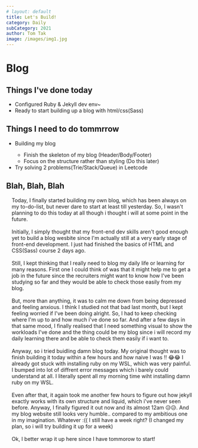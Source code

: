 ```yaml
---
# layout: default
title: Let's Build!
category: Daily
subCategory: 2021
author: Tom Tak
image: /images/img1.jpg
---
```


# Blog

## Things I've done today

<ul>
  <li>Configured Ruby & Jekyll dev env~</li>
  <li>Ready to start building up a blog with html/css(Sass)</li>
</ul>

## Things I need to do tommrrow

<ul>
  <li>Building my blog</li>
  <ul>
    <li>Finish the skeleton of my blog (Header/Body/Footer)</li>
    <li>Focus on the structure rather than styling (Do this later)</li>
  </ul>
  <li>Try solving 2 problems(Trie/Stack/Queue) in Leetcode</li>
</ul>

## Blah, Blah, Blah

<div style="padding-left: 15px;">
  Today, I finally started building my own blog, which has been always on my to-do-list, but never dare to start at least till yesterday. So, I wasn't planning to do this today at all though i thought i will at some point in the future.
  <br><br> 
  Initially, I simply thought that my front-end dev skills aren't good enough yet to build a blog wesbite since I'm actually still at a very early stage of front-end development. I just had finished the basics of HTML and CSS(Sass) course 2 days ago.
  <br><br>
  Still, I kept thinking that I really need to blog my daily life or learning for many reasons. First one I could think of was that it might help me to get a job in the future since the recruiters might want to know how I've been studying so far and they would be able to check those easily from my blog.
  <br><br>
  But, more than anything, it was to calm me down from being depressed and feeling anxious. I think I studied not that bad last month, but I kept feeling worried if I've been doing alright. So, I had to keep checking where I'm up to and how much i've done so far. And after a few days in that same mood, I finally realised that I need something visual to show the workloads I've done and the thing could be my blog since i will record my daily learning there and be able to check them easily if i want to.
  <br><br>
  Anyway, so i tried buidling damn blog today. My original thought was to finish building it today within a few hours and how naive I was !! 😂😂 I already got stuck with installing ruby on my WSL, which was very painful. I bumped into lot of diffrent error messages which i barely could understand at all. I literally spent all my morning time wiht installing damn ruby on my WSL.
  <br><br>
  Even after that, it again took me another few hours to figure out how jekyll exactly works with its own structure and liquid, which i've never seen before. Anyway, I finally figured it out now and its almost 12am 😥😥. And my blog website still looks very humble.. compared to my ambitious one in my imagination. Whatever :(( I still have a week right? (I changed my plan, so i will try building it up for a week) 
  <br><br>
  Ok, I better wrap it up here since I have tommorow to start!
</div>
 
<!-- ![img-1](/images/img1.jpg) -->
<!-- <img src="/images/img1.jpg" alt="img-1" /> -->
